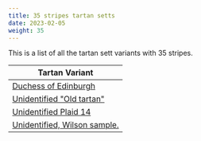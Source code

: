 ```yaml
---
title: 35 stripes tartan setts
date: 2023-02-05
weight: 35
---
```

This is a list of all the tartan sett variants with 35 stripes.

| Tartan Variant |
|---------------|
| [Duchess of Edinburgh](/tartans/BA/24/K8/R8/K8/Y4/K10/B8/K16/B20/K8/G64/R8/G64/BA16/K16/Y4/K4/LN4/K4/G24/R16/K4/R10/LN4/R10/K4/R16/G24/K4/LN4/K4/Y4/K16/BA16/R/24)||
| [Unidentified "Old tartan"](/tartans/B/12/G12/K6/G6/K6/G6/K6/G30/R18/G12/B6/K18/B6/G12/R18/G30/K6/G6/K6/G6/K6/G12/LT18/B6/LT6/B6/LT6/B6/LT12/B20/LT6/B6/LT6/B6/LT/6)||
| [Unidentified Plaid 14](/tartans/R/16/K62/G16/K16/G112/K6/Y6/R6/K6/R6/K24/B72/K6/LN16/K6/G88/K4/B12/K4/G88/K6/Y16/K6/B72/K24/R6/K6/R6/Y6/K6/G112/K16/G16/K62/R/16)||
| [Unidentified, Wilson sample.](/tartans/B/52/K6/B6/K6/B6/K48/B52/K2/LN10/K2/B52/K48/B34/R52/B34/K48/G30/R8/G8/R8/G16/K2/Y10/K2/G16/R8/G8/R8/G30/K48/B6/K6/B6/K6/B/52)||
